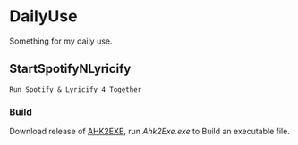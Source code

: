 # DailyUse

Something for my daily use.

## StartSpotifyNLyricify

    Run Spotify & Lyricify 4 Together

### Build

Download release of [AHK2EXE](https://github.com/AutoHotkey/Ahk2Exe/releases/latest), run *Ahk2Exe.exe* to Build an executable file.
